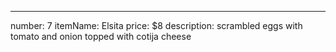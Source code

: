 ---
number: 7
itemName: Elsita
price: $8
description: scrambled eggs with tomato and onion topped with cotija cheese